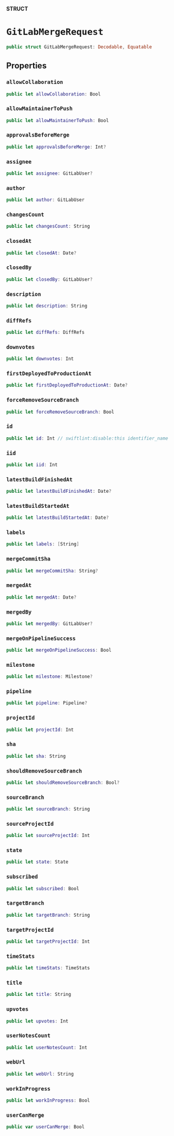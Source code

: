 **STRUCT**

# `GitLabMergeRequest`

```swift
public struct GitLabMergeRequest: Decodable, Equatable
```

## Properties
### `allowCollaboration`

```swift
public let allowCollaboration: Bool
```

### `allowMaintainerToPush`

```swift
public let allowMaintainerToPush: Bool
```

### `approvalsBeforeMerge`

```swift
public let approvalsBeforeMerge: Int?
```

### `assignee`

```swift
public let assignee: GitLabUser?
```

### `author`

```swift
public let author: GitLabUser
```

### `changesCount`

```swift
public let changesCount: String
```

### `closedAt`

```swift
public let closedAt: Date?
```

### `closedBy`

```swift
public let closedBy: GitLabUser?
```

### `description`

```swift
public let description: String
```

### `diffRefs`

```swift
public let diffRefs: DiffRefs
```

### `downvotes`

```swift
public let downvotes: Int
```

### `firstDeployedToProductionAt`

```swift
public let firstDeployedToProductionAt: Date?
```

### `forceRemoveSourceBranch`

```swift
public let forceRemoveSourceBranch: Bool
```

### `id`

```swift
public let id: Int // swiftlint:disable:this identifier_name
```

### `iid`

```swift
public let iid: Int
```

### `latestBuildFinishedAt`

```swift
public let latestBuildFinishedAt: Date?
```

### `latestBuildStartedAt`

```swift
public let latestBuildStartedAt: Date?
```

### `labels`

```swift
public let labels: [String]
```

### `mergeCommitSha`

```swift
public let mergeCommitSha: String?
```

### `mergedAt`

```swift
public let mergedAt: Date?
```

### `mergedBy`

```swift
public let mergedBy: GitLabUser?
```

### `mergeOnPipelineSuccess`

```swift
public let mergeOnPipelineSuccess: Bool
```

### `milestone`

```swift
public let milestone: Milestone?
```

### `pipeline`

```swift
public let pipeline: Pipeline?
```

### `projectId`

```swift
public let projectId: Int
```

### `sha`

```swift
public let sha: String
```

### `shouldRemoveSourceBranch`

```swift
public let shouldRemoveSourceBranch: Bool?
```

### `sourceBranch`

```swift
public let sourceBranch: String
```

### `sourceProjectId`

```swift
public let sourceProjectId: Int
```

### `state`

```swift
public let state: State
```

### `subscribed`

```swift
public let subscribed: Bool
```

### `targetBranch`

```swift
public let targetBranch: String
```

### `targetProjectId`

```swift
public let targetProjectId: Int
```

### `timeStats`

```swift
public let timeStats: TimeStats
```

### `title`

```swift
public let title: String
```

### `upvotes`

```swift
public let upvotes: Int
```

### `userNotesCount`

```swift
public let userNotesCount: Int
```

### `webUrl`

```swift
public let webUrl: String
```

### `workInProgress`

```swift
public let workInProgress: Bool
```

### `userCanMerge`

```swift
public var userCanMerge: Bool
```

